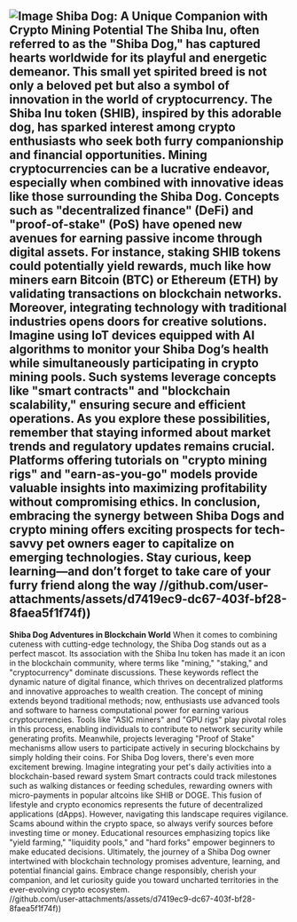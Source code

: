 
![Image](https://github.com/user-attachments/assets/d7419ec9-dc67-403f-bf28-8faea5f1f74f)
**Shiba Dog: A Unique Companion with Crypto Mining Potential**
The Shiba Inu, often referred to as the "Shiba Dog," has captured hearts worldwide for its playful and energetic demeanor. This small yet spirited breed is not only a beloved pet but also a symbol of innovation in the world of cryptocurrency. The Shiba Inu token (SHIB), inspired by this adorable dog, has sparked interest among crypto enthusiasts who seek both furry companionship and financial opportunities.
Mining cryptocurrencies can be a lucrative endeavor, especially when combined with innovative ideas like those surrounding the Shiba Dog. Concepts such as "decentralized finance" (DeFi) and "proof-of-stake" (PoS) have opened new avenues for earning passive income through digital assets. For instance, staking SHIB tokens could potentially yield rewards, much like how miners earn Bitcoin (BTC) or Ethereum (ETH) by validating transactions on blockchain networks.
Moreover, integrating technology with traditional industries opens doors for creative solutions. Imagine using IoT devices equipped with AI algorithms to monitor your Shiba Dog’s health while simultaneously participating in crypto mining pools. Such systems leverage concepts like "smart contracts" and "blockchain scalability," ensuring secure and efficient operations.
As you explore these possibilities, remember that staying informed about market trends and regulatory updates remains crucial. Platforms offering tutorials on "crypto mining rigs" and "earn-as-you-go" models provide valuable insights into maximizing profitability without compromising ethics.
In conclusion, embracing the synergy between Shiba Dogs and crypto mining offers exciting prospects for tech-savvy pet owners eager to capitalize on emerging technologies. Stay curious, keep learning—and don’t forget to take care of your furry friend along the way 
 //github.com/user-attachments/assets/d7419ec9-dc67-403f-bf28-8faea5f1f74f))
---
**Shiba Dog Adventures in Blockchain World**
When it comes to combining cuteness with cutting-edge technology, the Shiba Dog stands out as a perfect mascot. Its association with the Shiba Inu token has made it an icon in the blockchain community, where terms like "mining," "staking," and "cryptocurrency" dominate discussions. These keywords reflect the dynamic nature of digital finance, which thrives on decentralized platforms and innovative approaches to wealth creation.
The concept of mining extends beyond traditional methods; now, enthusiasts use advanced tools and software to harness computational power for earning various cryptocurrencies. Tools like "ASIC miners" and "GPU rigs" play pivotal roles in this process, enabling individuals to contribute to network security while generating profits. Meanwhile, projects leveraging "Proof of Stake" mechanisms allow users to participate actively in securing blockchains by simply holding their coins.
For Shiba Dog lovers, there's even more excitement brewing. Imagine integrating your pet's daily activities into a blockchain-based reward system Smart contracts could track milestones such as walking distances or feeding schedules, rewarding owners with micro-payments in popular altcoins like SHIB or DOGE. This fusion of lifestyle and crypto economics represents the future of decentralized applications (dApps).
However, navigating this landscape requires vigilance. Scams abound within the crypto space, so always verify sources before investing time or money. Educational resources emphasizing topics like "yield farming," "liquidity pools," and "hard forks" empower beginners to make educated decisions.
Ultimately, the journey of a Shiba Dog owner intertwined with blockchain technology promises adventure, learning, and potential financial gains. Embrace change responsibly, cherish your companion, and let curiosity guide you toward uncharted territories in the ever-evolving crypto ecosystem.  
 //github.com/user-attachments/assets/d7419ec9-dc67-403f-bf28-8faea5f1f74f))
